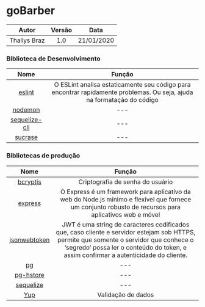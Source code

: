 # goBarber

|    Autor     | Versão |    Data    |
| :----------: | :----: | :--------: |
| Thallys Braz |  1.0   | 21/01/2020 |

### Biblioteca de Desenvolvimento

|                                 Nome                                 |                                                         Função                                                         |
| :------------------------------------------------------------------: | :--------------------------------------------------------------------------------------------------------------------: |
|                    [eslint](https://eslint.org/)                     | O ESLint analisa estaticamente seu código para encontrar rapidamente problemas. Ou seja, ajuda na formatação do código |
|                    [nodemon](https://nodemon.io/)                    |                                                          ---                                                           |
| [sequelize-cli](https://sequelize.org/master/manual/migrations.html) |                                                          ---                                                           |
|           [sucrase](https://www.npmjs.com/package/sucrase)           |                                                          ---                                                           |

### Bibliotecas de produção

|                            Nome                            |                                                                                                             Função                                                                                                             |
| :--------------------------------------------------------: | :----------------------------------------------------------------------------------------------------------------------------------------------------------------------------------------------------------------------------: |
|     [bcryptjs](https://www.npmjs.com/package/bcryptjs)     |                                                                                                Criptografia de senha do usuário                                                                                                |
|          [express](https://expressjs.com/pt-br/)           |                                     O Express é um framework para aplicativo da web do Node.js mínimo e flexível que fornece um conjunto robusto de recursos para aplicativos web e móvel                                      |
| [jsonwebtoken](https://www.npmjs.com/package/jsonwebtoken) | JWT é uma string de caracteres codificados que, caso cliente e servidor estejam sob HTTPS, permite que somente o servidor que conhece o ‘segredo’ possa ler o conteúdo do token, e assim confirmar a autenticidade do cliente. |
|           [pg](https://www.npmjs.com/package/pg)           |                                                                                                              ---                                                                                                               |
|    [pg-hstore](https://www.npmjs.com/package/pg-hstore)    |                                                                                                              ---                                                                                                               |
|            [sequelize](https://sequelize.org/)             |                                                                                                              ---                                                                                                               |
|          [Yup](https://www.npmjs.com/package/yup)          |                                                                                                       Validação de dados                                                                                                       |
